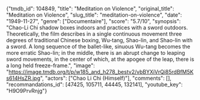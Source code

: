 {"tmdb_id": 104849, "title": "Meditation on Violence", "original_title": "Meditation on Violence", "slug_title": "meditation-on-violence", "date": "1949-11-27", "genre": ["Documentaire"], "score": "5.7/10", "synopsis": "Chao-Li Chi shadow boxes indoors and practices with a sword outdoors. Theoretically, the film describes in a single continuous movement three degrees of traditional Chinese boxing, Wu-tang, Shao-lin, and Shao-lin with a sword. A long sequence of the ballet-like, sinuous Wu-tang becomes the more erratic Shao-lin; in the middle, there is an abrupt change to leaping sword movements, in the center of which, at the apogee of the leap, there is a long held freeze-frame.", "image": "https://image.tmdb.org/t/p/w185_and_h278_bestv2/vbBYXiVrQi85rdBfM5Ks614HsZR.jpg", "actors": ["Chao Li Chi (Himself)"], "comments": [], "recommandations_id": [47425, 105711, 44445, 132141], "youtube_key": "H9O9PrvRnjg"}